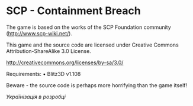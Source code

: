 # SCP - Containment Breach

The game is based on the works of the SCP Foundation community (http://www.scp-wiki.net/).

This game and the source code are licensed under Creative Commons Attribution-ShareAlike 3.0 License.

http://creativecommons.org/licenses/by-sa/3.0/

Requirements:
•	Blitz3D v1.108

Beware - the source code is perhaps more horrifying than the game itself!

*Українізація в розробці*
